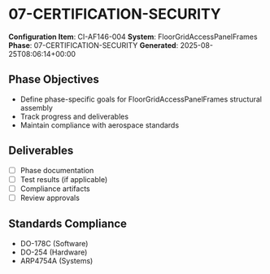 # 07-CERTIFICATION-SECURITY

**Configuration Item**: CI-AF146-004
**System**: FloorGridAccessPanelFrames
**Phase**: 07-CERTIFICATION-SECURITY
**Generated**: 2025-08-25T08:06:14+00:00

## Phase Objectives
- Define phase-specific goals for FloorGridAccessPanelFrames structural assembly
- Track progress and deliverables
- Maintain compliance with aerospace standards

## Deliverables
- [ ] Phase documentation
- [ ] Test results (if applicable)
- [ ] Compliance artifacts
- [ ] Review approvals

## Standards Compliance
- DO-178C (Software)
- DO-254 (Hardware)
- ARP4754A (Systems)

